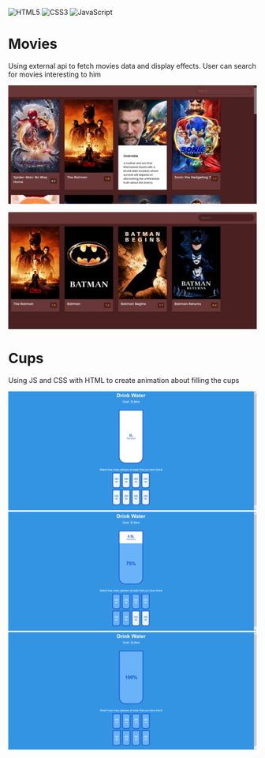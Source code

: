 ![HTML5](https://img.shields.io/badge/html5-%23E34F26.svg?style=for-the-badge&logo=html5&logoColor=white)
![CSS3](https://img.shields.io/badge/css3-%231572B6.svg?style=for-the-badge&logo=css3&logoColor=white)
![JavaScript](https://img.shields.io/badge/javascript-%23323330.svg?style=for-the-badge&logo=javascript&logoColor=%23F7DF1E)

# Movies
Using external api to fetch movies data and display effects. User can search for movies interesting to him
 
![](Movies/images/mainPage.png)

![](Movies/images/searched.png)


# Cups
Using JS and CSS with HTML to create animation about filling the cups
 
![](Cups/images/litres_0.png)
![](Cups/images/litres_75.png)
![](Cups/images/litres_full.png)
